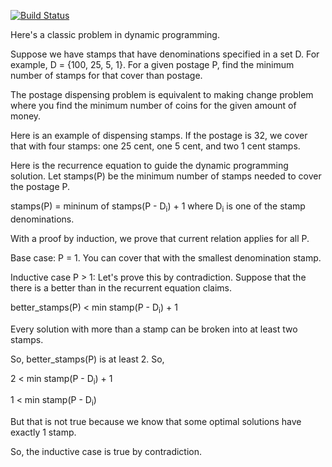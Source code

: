 [![Build Status](https://travis-ci.com/raypereda/stamp-dispenser.svg?branch=master)](https://travis-ci.com/raypereda/stamp-dispenser)

Here's a classic problem in dynamic programming. 

Suppose we have stamps that have denominations specified in a set D. For example, D = {100, 25, 5, 1}. 
For a given postage P, find the minimum number of stamps for that cover than postage. 

The postage dispensing problem is equivalent to making change problem where you find the minimum number of coins for the given amount of money.

Here is an example of dispensing stamps. If the postage is 32, we cover that with four stamps: one 25 cent, one 5 cent, and two 1 cent stamps. 

Here is the recurrence equation to guide the dynamic programming solution. Let stamps(P) be the minimum number of stamps needed to cover the postage P.

stamps(P) = mininum of stamps(P - D<sub>i</sub>) + 1
            where D<sub>i</sub> is one of the stamp denominations.

With a proof by induction, we prove that current relation applies for all P.

Base case: P = 1. You can cover that with the smallest denomination stamp.

Inductive case P > 1: Let's prove this by contradiction. Suppose that the there is a better than in the recurrent equation claims.

better_stamps(P) < min stamp(P - D<sub>i</sub>) + 1

Every solution with more than a stamp can be broken into at least two stamps. 

So, better_stamps(P) is at least 2. So, 

2 < min stamp(P - D<sub>i</sub>) + 1

1 < min stamp(P - D<sub>i</sub>)

But that is not true because we know that some optimal solutions have exactly 1 stamp.

So, the inductive case is true by contradiction.
